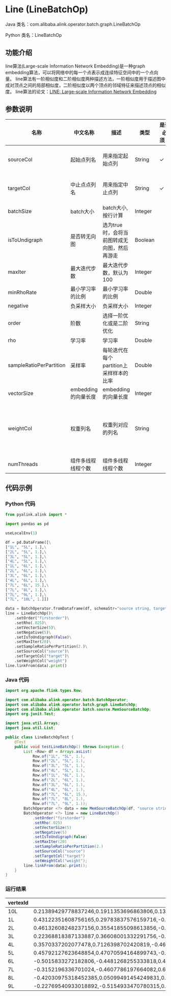 # Line (LineBatchOp)
Java 类名：com.alibaba.alink.operator.batch.graph.LineBatchOp

Python 类名：LineBatchOp


## 功能介绍

 line算法(Large-scale Information Network Embedding)是一种graph embedding算法，可以将网络中的每一个点表示成连续特征空间中的一个点向量。
 line算法有一阶相似度和二阶相似度两种描述方法，一阶相似度用于描述图中成对顶点之间的局部相似度，二阶相似度以两个顶点的邻域特征来描述顶点的相似度。
 line算法的论文：[LINE: Large-scale Information Network Embedding](https://arxiv.org/pdf/1503.03578.pdf)
## 参数说明


| 名称 | 中文名称 | 描述 | 类型 | 是否必须？ | 取值范围 | 默认值 |
| --- | --- | --- | --- | --- | --- | --- |
| sourceCol | 起始点列名 | 用来指定起始点列 | String | ✓ | 所选列类型为 [INTEGER, LONG, STRING] |  |
| targetCol | 中止点点列名 | 用来指定中止点列 | String | ✓ | 所选列类型为 [INTEGER, LONG, STRING] |  |
| batchSize | batch大小 | batch大小, 按行计算 | Integer |  | x >= 1 |  |
| isToUndigraph | 是否转无向图 | 选为true时，会将当前图转成无向图，然后再游走 | Boolean |  |  | false |
| maxIter | 最大迭代步数 | 最大迭代步数，默认为 100 | Integer |  | x >= 1 | 100 |
| minRhoRate | 最小学习率的比例 | 最小学习率的比例 | Double |  | 0.0 <= x <= 1.0 | 0.001 |
| negative | 负采样大小 | 负采样大小 | Integer |  |  | 5 |
| order | 阶数 | 选择一阶优化或是二阶优化 | String |  | "FirstOrder", "SecondOrder" | "FirstOrder" |
| rho | 学习率 | 学习率 | Double |  | x >= 0.0 | 0.025 |
| sampleRatioPerPartition | 采样率 | 每轮迭代在每个partition上采样样本的比率 | Double |  | x >= 0.0 | 1.0 |
| vectorSize | embedding的向量长度 | embedding的向量长度 | Integer |  | x >= 1 | 100 |
| weightCol | 权重列名 | 权重列对应的列名 | String |  | 所选列类型为 [BIGDECIMAL, BIGINTEGER, BYTE, DOUBLE, FLOAT, INTEGER, LONG, SHORT] | null |
| numThreads | 组件多线程线程个数 | 组件多线程线程个数 | Integer |  |  | 1 |


## 代码示例
### Python 代码
```python
from pyalink.alink import *

import pandas as pd

useLocalEnv(1)

df = pd.DataFrame([\
["1L", "5L", 1.],\
["2L", "5L", 1.],\
["3L", "5L", 1.],\
["4L", "5L", 1.],\
["1L", "6L", 1.],\
["2L", "6L", 1.],\
["3L", "6L", 1.],\
["4L", "6L", 1.],\
["7L", "6L", 15.],\
["7L", "8L", 1.],\
["7L", "9L", 1.],\
["7L", "10L", 1.]])

data = BatchOperator.fromDataframe(df, schemaStr="source string, target string, weight double")
line = LineBatchOp()\
    .setOrder("firstorder")\
    .setRho(.025)\
    .setVectorSize(5)\
    .setNegative(5)\
    .setIsToUndigraph(False)\
    .setMaxIter(20)\
    .setSampleRatioPerPartition(2.)\
    .setSourceCol("source")\
    .setTargetCol("target")\
    .setWeightCol("weight")
line.linkFrom(data).print()
```
### Java 代码
```java
import org.apache.flink.types.Row;

import com.alibaba.alink.operator.batch.BatchOperator;
import com.alibaba.alink.operator.batch.graph.LineBatchOp;
import com.alibaba.alink.operator.batch.source.MemSourceBatchOp;
import org.junit.Test;

import java.util.Arrays;
import java.util.List;

public class LineBatchOpTest {
	@Test
	public void testLineBatchOp() throws Exception {
		List <Row> df = Arrays.asList(
			Row.of("1L", "5L", 1.),
			Row.of("2L", "5L", 1.),
			Row.of("3L", "5L", 1.),
			Row.of("4L", "5L", 1.),
			Row.of("1L", "6L", 1.),
			Row.of("2L", "6L", 1.),
			Row.of("3L", "6L", 1.),
			Row.of("4L", "6L", 1.),
			Row.of("7L", "6L", 15.),
			Row.of("7L", "8L", 1.),
			Row.of("7L", "9L", 1.));
		BatchOperator <?> data = new MemSourceBatchOp(df, "source string, target string, weight double");
		BatchOperator <?> line = new LineBatchOp()
			.setOrder("firstorder")
			.setRho(.025)
			.setVectorSize(5)
			.setNegative(5)
			.setIsToUndigraph(false)
			.setMaxIter(20)
			.setSampleRatioPerPartition(2.)
			.setSourceCol("source")
			.setTargetCol("target")
			.setWeightCol("weight");
		line.linkFrom(data).print();
	}
}
```

### 运行结果

|vertexId|vertexVector|
|--------|------------|
|10L|0.21389429778837246,0.1911353696863806,0.1316112606087454,-0.15504651922643958,0.9361386397244865|
|1L|0.43122351608756165,0.29783837576159716,-0.6242134421932172,-0.5699927640850769,0.10394425704541377|
|2L|0.46132608248237156,0.35541855098613856,-0.5135636636216717,-0.6265741465013136,0.06717962176150442|
|3L|0.22368818387133887,0.36608001332291756,-0.8030241335180479,-0.34202409002367046,0.23263873940705357|
|4L|0.3570337202077478,0.7126398702420819,-0.4696611127705199,-0.23265871937843668,-0.2999328215189313|
|5L|0.45792127623648854,0.47070594164899743,-0.56933846250774,-0.47612043020847256,0.13381730946965611|
|6L|-0.5015833272182806,-0.4481268255333818,0.4612455253782732,0.43140895120924494,-0.385662282611449|
|7L|-0.3152196336701024,-0.4607786197664082,0.6574313951991989,0.48164878283999957,0.15529989282105744|
|8L|-0.42030975318452385,0.05099491454249831,0.4269511935747453,-0.2071107702180848,0.7717234201665388|
|9L|-0.22769540933018892,-0.5154933470780315,0.5261821838436239,0.5103449434077099,0.3809222464388005|
